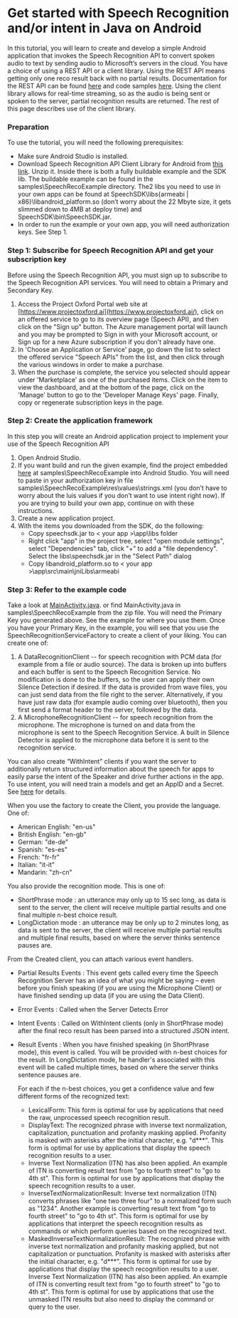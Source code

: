 <!-- 
NavPath: Speech API
LinkLabel: Get started with Speech Recognition and/or intent in Java on Android
Url: Speech/documentation/GetStartedJavaAndroid
Weight: 70
-->

# Get started with Speech Recognition and/or intent in Java on Android



In this tutorial, you will learn to create and develop a simple Android application that invokes the Speech Recognition API to convert spoken audio to text by sending audio to Microsoft’s servers in the cloud. You have a choice of using a REST API or a client library. Using the REST API means getting only one reco result back with no partial results. Documentation for the REST API can be found [here](https://www.projectoxford.ai/doc/speech/REST/Recognition) and code samples [here](https://oxfordportal.blob.core.windows.net/speech/doc/recognition/Program.cs). Using the client library allows for real-time streaming, so as the audio is being sent or spoken to the server, partial recognition results are returned. The rest of this page describes use of the client library.  

### Preparation
To use the tutorial, you will need the following prerequisites:

* Make sure Android Studio is installed.
* Download Speech Recognition API Client Library for Android from [this link](https://www.projectoxford.ai/SDK/GetFile?path=speech/SpeechToText-SDK-Android.zip). Unzip it. Inside there is both a fully buildable example and the SDK lib. The buildable example can be found in the samples\SpeechRecoExample directory. The2 libs you need to use in your own apps can be found at SpeechSDK\libs\{armeabi | x86}\libandroid_platform.so (don’t worry about the 22 Mbyte size, it gets slimmed down to 4MB at deploy time) and SpeechSDK\bin\SpeechSDK.jar.
* In order to run the example or your own app, you will need authorization keys. See Step 1.  

### Step 1: Subscribe for Speech Recognition API and get your subscription key
Before using the Speech Recognition API, you must sign up to subscribe to the Speech Recognition API services. You will need to obtain a Primary and Secondary Key.

1. Access the Project Oxford Portal web site at [https://www.projectoxford.ai](https://www.projectoxford.ai/), click on an offered service to go to its overview page (Speech API), and then click on the "Sign up" button. The Azure management portal will launch and you may be prompted to Sign in with your Microsoft account, or Sign up for a new Azure subscription if you don't already have one.
2. In 'Choose an Application or Service' page, go down the list to select the offered service "Speech APIs" from the list, and then click through the various windows in order to make a purchase.
3. When the purchase is complete, the service you selected should appear under 'Marketplace' as one of the purchased items. Click on the item to view the dashboard, and at the bottom of the page, click on the 'Manage' button to go to the 'Developer Manage Keys' page. Finally, copy or regenerate subscription keys in the page.  

### Step 2: Create the application framework
In this step you will create an Android application project to implement your use of the Speech Recognition API

1. Open Android Studio.
2. If you want build and run the given example, find the project embedded [here](https://www.projectoxford.ai/SDK/GetFile?path=speech/SpeechToText-SDK-Android.zip) at samples\SpeechRecoExample into Android Studio. You will need to paste in your authorization key in file samples\SpeechRecoExample\res\values\strings.xml (you don’t have to worry about the luis values if you don’t want to use intent right now). If you are trying to build your own app, continue on with these instructions.
3. Create a new application project.
4. With the items you downloaded from the SDK, do the following:
   * Copy speechsdk.jar to < your app >\app\libs folder
   * Right click "app" in the project tree, select "open module settings", select "Dependencies" tab, click "+" to add a "file dependency". Select the libs\speechsdk.jar in the "Select Path" dialog
   * Copy libandroid_platform.so to < your app >\app\src\main\jniLibs\armeabi
     
### Step 3: Refer to the example code
Take a look at [MainActivity.java](https://oxfordportal.blob.core.windows.net/example-speech/MainActivity.java). or find MainActivity.java in samples\SpeechRecoExample from the zip file. You will need the Primary Key you generated above. See the example for where you use them. Once you have your Primary Key, in the example, you will see that you use the SpeechRecognitionServiceFactory to create a client of your liking. You can create one of:

1. A DataRecognitionClient -- for speech recognition with PCM data (for example from a file or audio source). The data is broken up into buffers and each buffer is sent to the Speech Recognition Service. No modification is done to the buffers, so the user can apply their own Silence Detection if desired. If the data is provided from wave files, you can just send data from the file right to the server. Alternatively, if you have just raw data (for example audio coming over bluetooth), then you first send a format header to the server, followed by the data.
2. A MicrophoneRecognitionClient -- for speech recognition from the microphone. The microphone is turned on and data from the microphone is sent to the Speech Recognition Service. A built in Silence Detector is applied to the microphone data before it is sent to the recognition service.

You can also create “WithIntent” clients if you want the server to additionally return structured information about the speech for apps to easily parse the intent of the Speaker and drive further actions in the app. To use intent, you will need train a models and get an AppID and a Secret. See [here](http://www.projectoxford.ai/luis) for details.

When you use the factory to create the Client, you provide the language. One of:
* American English: "en-us"
* British English: "en-gb"
* German: "de-de"
* Spanish: "es-es"
* French: "fr-fr"
* Italian: "it-it"
* Mandarin: "zh-cn"

You also provide the recognition mode. This is one of:

* ShortPhrase mode : an utterance may only up to 15 sec long, as data is sent to the server, the client will receive multiple partial results and one final multiple n-best choice result.
* LongDictation mode : an utterance may be only up to 2 minutes long, as data is sent to the server, the client will receive multiple partial results and multiple final results, based on where the server thinks sentence pauses are.

From the Created client, you can attach various event handlers.

* Partial Results Events : This event gets called every time the Speech Recognition Server has an idea of what you might be saying – even before you finish speaking (if you are using the Microphone Client) or have finished sending up data (if you are using the Data Client).
* Error Events : Called when the Server Detects Error
* Intent Events : Called on WithIntent clients (only in ShortPhrase mode) after the final reco result has been parsed into a structured JSON intent.
* Result Events : When you have finished speaking (in ShortPhrase mode), this event is called. You will be provided with n-best choices for the result. In LongDictation mode, he handler's associated with this event will be called multiple times, based on where the server thinks sentence pauses are.

   For each if the n-best choices, you get a confidence value and few different forms of the recognized text:

  * LexicalForm: This form is optimal for use by applications that need the raw, unprocessed speech recognition result.
  * DisplayText: The recognized phrase with inverse text normalization, capitalization, punctuation and profanity masking applied. Profanity is masked with asterisks after the initial character, e.g. "d***". This form is optimal for use by applications that display the speech recognition results to a user.
  * Inverse Text Normalization (ITN) has also been applied. An example of ITN is converting result text from "go to fourth street" to "go to 4th st". This form is optimal for use by applications that display the speech recognition results to a user.
  * InverseTextNormalizationResult: Inverse text normalization (ITN) converts phrases like "one two three four" to a normalized form such as "1234". Another example is converting result text from "go to fourth street" to "go to 4th st". This form is optimal for use by applications that interpret the speech recognition results as commands or which perform queries based on the recognized text.
  * MaskedInverseTextNormalizationResult: The recognized phrase with inverse text normalization and profanity masking applied, but not capitalization or punctuation. Profanity is masked with asterisks after the initial character, e.g. "d***". This form is optimal for use by applications that display the speech recognition results to a user. Inverse Text Normalization (ITN) has also been applied. An example of ITN is converting result text from "go to fourth street" to "go to 4th st". This form is optimal for use by applications that use the unmasked ITN results but also need to display the command or query to the user.
